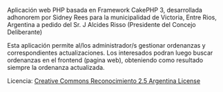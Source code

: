 Aplicación web PHP basada en Framework CakePHP 3, desarrollada adhonorem por Sidney Rees para la municipalidad de Victoria, Entre Rios, Argentina a pedido del Sr. J Alcides Risso (Presidente del Concejo Deliberante)

Esta aplicación permite al/los administrador/s gestionar ordenanzas y correspondientes actualizaciones. Los interesados podran luego buscar ordenanzas en el frontend (pagina web), obteniendo como resultado siempre la ordenanza actualizada.

Licencia: <a href="https://creativecommons.org/licenses/by/2.5/ar/">Creative Commons Reconocimiento 2.5 Argentina License</a>
